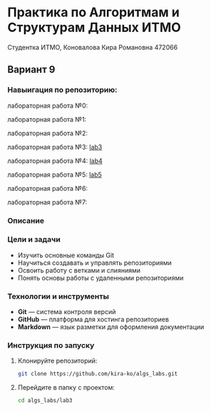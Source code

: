 # Практика по Алгоритмам и Cтруктурам Данных ИТМО 

Студентка ИТМО,  Коновалова Кира Романовна 472066
## Вариант 9

### Навыигация по репозиторию:

лабораторная работа №0:  

лабораторная работа №1: 

лабораторная работа №2: 

лабораторная работа №3: [lab3](https://github.com/kira-ko/algs_labs/tree/main/lab3)

лабораторная работа №4: [lab4](https://github.com/kira-ko/algs_labs/tree/main/lab4)

лабораторная работа №5: [lab5](https://github.com/kira-ko/algs_labs/tree/main/lab5)

лабораторная работа №6: 

лабораторная работа №7: 


### Описание 

### Цели и задачи

- Изучить основные команды Git
- Научиться создавать и управлять репозиториями
- Освоить работу с ветками и слияниями
- Понять основы работы с удаленными репозиториями

### Технологии и инструменты

- **Git** — система контроля версий
- **GitHub** — платформа для хостинга репозиториев
- **Markdown** — язык разметки для оформления документации

### Инструкция по запуску

1. Клонируйте репозиторий:
   ```bash
   git clone https://github.com/kira-ko/algs_labs.git
   ```
2. Перейдите в папку с проектом:
   ```bash
   cd algs_labs/lab3
   ```




